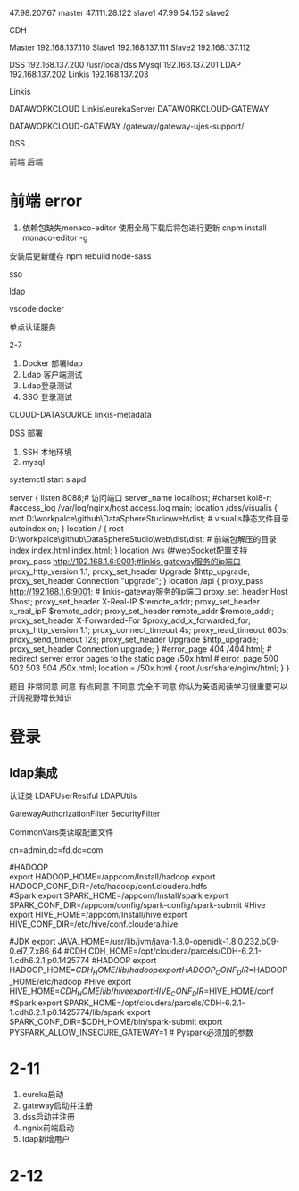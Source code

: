 47.98.207.67 master
47.111.28.122 slave1
47.99.54.152 slave2

CDH

Master 192.168.137.110
Slave1 192.168.137.111
Slave2 192.168.137.112


DSS 192.168.137.200	/usr/local/dss
Mysql 192.168.137.201
LDAP 192.168.137.202
Linkis 192.168.137.203


Linkis 

DATAWORKCLOUD Linkis\eurekaServer
DATAWORKCLOUD-GATEWAY

DATAWORKCLOUD-GATEWAY  /gateway/gateway-ujes-support/



DSS

前端  后端


# 前端 error

1.	依赖包缺失monaco-editor
使用全局下载后将包进行更新
cnpm install monaco-editor -g 

安装后更新缓存
npm rebuild node-sass


sso 

ldap



vscode  docker



单点认证服务




2-7 

1.	Docker 部署ldap
2.	Ldap 客户端测试
3.	Ldap登录测试
4.	SSO 登录测试

CLOUD-DATASOURCE  linkis-metadata








DSS 部署

1.	SSH 本地环境
2.	mysql

systemctl start slapd


server {
            listen       8088;# 访问端口
            server_name  localhost;
            #charset koi8-r;
            #access_log  /var/log/nginx/host.access.log  main;
            location /dss/visualis {
            root   D:\\workpalce\github\DataSphereStudio\web\dist; # visualis静态文件目录
            autoindex on;
            }
            location / {
            root   D:\\workpalce\github\DataSphereStudio\web\dist\dist; # 前端包解压的目录
            index  index.html index.html;
            }
            location /ws {#webSocket配置支持
            proxy_pass http://192.168.1.6:9001;#linkis-gateway服务的ip端口
            proxy_http_version 1.1;
            proxy_set_header Upgrade $http_upgrade;
            proxy_set_header Connection "upgrade";
            }
            location /api {
            proxy_pass http://192.168.1.6:9001; # linkis-gateway服务的ip端口
            proxy_set_header Host $host;
            proxy_set_header X-Real-IP $remote_addr;
            proxy_set_header x_real_ipP $remote_addr;
            proxy_set_header remote_addr $remote_addr;
            proxy_set_header X-Forwarded-For $proxy_add_x_forwarded_for;
            proxy_http_version 1.1;
            proxy_connect_timeout 4s;
            proxy_read_timeout 600s;
            proxy_send_timeout 12s;
            proxy_set_header Upgrade $http_upgrade;
            proxy_set_header Connection upgrade;
            }
            #error_page  404              /404.html;
            # redirect server error pages to the static page /50x.html
            #
            error_page   500 502 503 504  /50x.html;
            location = /50x.html {
            root   /usr/share/nginx/html;
            }
        }


题目	非常同意	同意	有点同意	不同意	完全不同意
你认为英语阅读学习很重要可以开阔视野增长知识					
					





# 登录

## ldap集成

认证类
LDAPUserRestful
LDAPUtils

GatewayAuthorizationFilter
SecurityFilter

CommonVars类读取配置文件

cn=admin,dc=fd,dc=com


   #HADOOP  
   export HADOOP_HOME=/appcom/Install/hadoop
   export HADOOP_CONF_DIR=/etc/hadoop/conf.cloudera.hdfs  
   #Spark
   export SPARK_HOME=/appcom/Install/spark
   export SPARK_CONF_DIR=/appcom/config/spark-config/spark-submit
   #Hive
   export HIVE_HOME=/appcom/Install/hive
   export HIVE_CONF_DIR=/etc/hive/conf.cloudera.hive
					



#JDK
export JAVA_HOME=/usr/lib/jvm/java-1.8.0-openjdk-1.8.0.232.b09-0.el7_7.x86_64
#CDH
CDH_HOME=/opt/cloudera/parcels/CDH-6.2.1-1.cdh6.2.1.p0.1425774
#HADOOP
export HADOOP_HOME=$CDH_HOME/lib/hadoop
export HADOOP_CONF_DIR=$HADOOP_HOME/etc/hadoop
#Hive
export HIVE_HOME=$CDH_HOME/lib/hive
export HIVE_CONF_DIR=$HIVE_HOME/conf
#Spark
export SPARK_HOME=/opt/cloudera/parcels/CDH-6.2.1-1.cdh6.2.1.p0.1425774/lib/spark
export SPARK_CONF_DIR=$CDH_HOME/bin/spark-submit
export PYSPARK_ALLOW_INSECURE_GATEWAY=1  # Pyspark必须加的参数







# 2-11

1. eureka启动
2. gateway启动并注册
3. dss启动并注册
4. ngnix前端启动
5. ldap新增用户



# 2-12







